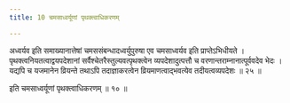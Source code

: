 ```yaml
---
title: 10 चमसाध्वर्यूणां पृथक्त्वाधिकरणम्

---
```


अध्वर्यव इति समाख्यानात्तेषां चमससंबन्धादध्वर्युपुरुषा एव चमसाध्वर्यव इति प्राप्तेऽभिधीयते । पृथक्त्वनियतत्वाद्वयपदेशानां सर्वैश्चेतरैस्तुल्यवत्पृथक्त्वेन व्यपदेशादुत्पत्तौ च वरणान्तराम्नानात्पूर्ववदेव भेदः । यद्यपि च यजमानेन व्रियन्ते तथाऽपि तदाज्ञाकरत्वेन व्रियमाणत्वाद्भवत्येव तदीयत्वव्यपदेशः ॥ २५ ॥

इति चमसाध्वर्यूणां पृथक्त्वाधिकरणम् ॥ १० ॥
